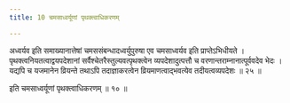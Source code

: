 ```yaml
---
title: 10 चमसाध्वर्यूणां पृथक्त्वाधिकरणम्

---
```


अध्वर्यव इति समाख्यानात्तेषां चमससंबन्धादध्वर्युपुरुषा एव चमसाध्वर्यव इति प्राप्तेऽभिधीयते । पृथक्त्वनियतत्वाद्वयपदेशानां सर्वैश्चेतरैस्तुल्यवत्पृथक्त्वेन व्यपदेशादुत्पत्तौ च वरणान्तराम्नानात्पूर्ववदेव भेदः । यद्यपि च यजमानेन व्रियन्ते तथाऽपि तदाज्ञाकरत्वेन व्रियमाणत्वाद्भवत्येव तदीयत्वव्यपदेशः ॥ २५ ॥

इति चमसाध्वर्यूणां पृथक्त्वाधिकरणम् ॥ १० ॥
